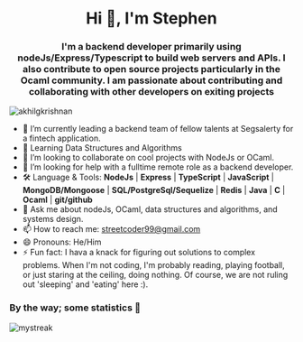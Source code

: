 <h1 align="center">Hi 👋, I'm Stephen</h1>
<h3 align="center">I'm a backend developer primarily using nodeJs/Express/Typescript to build web servers and APIs. I also contribute to open source projects particularly in the Ocaml community. I am passionate about contributing and collaborating with other developers on exiting projects</h3>
<p align="left"> <img src="https://komarev.com/ghpvc/?username=streetCoderr" alt="akhilgkrishnan" /> </p>


- 🔭 I’m currently leading a backend team of fellow talents at Segsalerty for a fintech application.
- 🌱 Learning Data Structures and Algorithms
- 👯 I’m looking to collaborate on cool projects with NodeJs or OCaml.
- 🤔 I’m looking for help with a fulltime remote role as a backend developer. 
-  🛠 Language & Tools: **NodeJs** | **Express** | **TypeScript** | **JavaScript** | **MongoDB/Mongoose** | **SQL/PostgreSql/Sequelize** | **Redis** | **Java** | **C** | **Ocaml** | **git/github** 
- 💬 Ask me about nodeJs, OCaml, data structures and algorithms, and systems design.
- 📫 How to reach me: streetcoder99@gmail.com
- 😄 Pronouns: He/Him
- ⚡ Fun fact: I hava a knack for figuring out solutions to complex problems. When I'm not coding, I'm probably reading, playing football, or just staring at the ceiling, doing nothing. Of course, we are not ruling out 'sleeping' and 'eating' here :).

### By the way; some statistics 🚀
<!--![My github stats](https://github-readme-stats.vercel.app/api?username=streetCoderr&show_icons=true&theme=tokyonight)-->
<img src="https://github-readme-streak-stats.herokuapp.com/?user=streetCoderr&theme=tokyonight" alt="mystreak"/>
<!--![My Top Langs](https://github-readme-stats.vercel.app/api/top-langs/?username=streetCoderr&theme=tokyonight&layout=compact)-->
